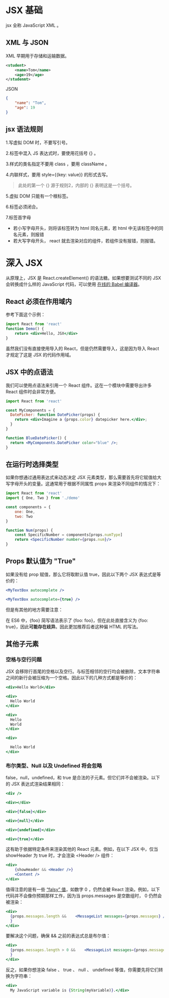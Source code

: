 # JSX 基础

jsx 全称 JavaScript XML 。

## XML 与 JSON 

XML 早期用于存储和运输数据。

```xml
<student>
	<name>Tom</name>
	<age>19</age>
</studenmt>
```

JSON 

```json
{
	"name": "Tom",
	"age": 19
}
```

##  jsx 语法规则

1.写虚拟 DOM 时，不要写引号。

2.标签中混入 JS 表达式时，要使用花括号 {} 。

3.样式的类名指定不要用 class ，要用 className 。

4.内联样式，要用 style={{key: value}} 的形式去写。

> 此处的第一个 {} 源于规则2，内部的 {} 表明这是一个括号。

5.虚拟 DOM 只能有一个根标签。

6.标签必须闭合。

7.标签首字母

+ 若小写字母开头，则将该标签转为 html 同名元素，若 html 中无该标签中的同名元素，则报错
+ 若大写字母开头， react 就去渲染对应的组件，若组件没有报错，则报错。

# 深入 JSX

从原理上，JSX 是 React.createElement() 的语法糖。如果想要测试不同的 JSX 会转换成什么样的 JavaScript 代码，可以使用 [在线的 Babel 编译器](https://babeljs.io/repl/#)。

## React 必须在作用域内

参考下面这个示例：

```jsx
import React from 'react'
function Demo() {
    return <div>Hello, JSX</div>
}
```

虽然我们没有直接使用导入的 React，但是仍然需要导入，这是因为导入 React 才规定了这是 JSX 的代码作用域。

## JSX 中的点语法

我们可以使用点语法来引用一个 React 组件。这在一个模块中需要导出许多 React 组件时会非常方便。

```jsx
import React from 'react'

const MyComponents = {
  DatePicker: function DatePicker(props) {
    return <div>Imagine a {props.color} datepicker here.</div>;
  }
}

function BlueDatePicker() {
  return <MyComponents.DatePicker color="blue" />;
}
```

## 在运行时选择类型

如果你想通过通用表达式来动态决定 JSX 元素类型，那么需要首先将它赋值给大写字母开头的变量。这通常用于根据不同属性 props 来渲染不同组件的情况下：

```jsx
import React from 'react'
import { One, Two } from './demo'

const components = {
    one: One,
    two: Two
}

function Num(props) {
    const SpecificNumber = components[props.numType]
    return <SpecificNumber number={props.num}/>
}
```

## Props 默认值为 "True"

如果没有给 prop 赋值，那么它将取默认值 true，因此以下两个 JSX 表达式是等价的：

```jsx
<MyTextBox autocomplete />

<MyTextBox autocomplete={true} />
```

但是有其他的地方需要注意：

在 ES6 中，{foo} 简写语法表示了 {foo: foo}，但在此处直接含义为 {foo: true}，因此**可能存在歧异**。因此更加推荐后者这种偏 HTML 的写法。

## 其他子元素

### 空格与空行问题

JSX 会移除行首尾的空格以及空行。与标签相邻的空行均会被删除，文本字符串之间的新行会被压缩为一个空格。因此以下的几种方式都是等价的：

```jsx
<div>Hello World</div>

<div>
  Hello World
</div>

<div>
  Hello
  World
</div>

<div>

  Hello World
</div>
```

### 布尔类型、Null 以及 Undefined 将会忽略

false，null，undefined，和 true 是合法的子元素。但它们并不会被渲染。以下的 JSX 表达式渲染结果相同：

```jsx
<div />

<div></div>

<div>{false}</div>

<div>{null}</div>

<div>{undefined}</div>

<div>{true}</div>
```

这有助于依据特定条件来渲染其他的 React 元素。例如，在以下 JSX 中，仅当  showHeader  为  true  时，才会渲染  \<Header />  组件：

```jsx
<div>
  	{showHeader && <Header />}  
    <Content />
</div>
```

值得注意的是有一些 [“falsy” 值](https://developer.mozilla.org/en-US/docs/Glossary/Falsy)，如数字  0 ，仍然会被 React 渲染。例如，以下代码并不会像你预期那样工作，因为当  props.messages  是空数组时， 0  仍然会被渲染：

```jsx
<div>
  {props.messages.length &&    <MessageList messages={props.messages} />
  }
</div>
```

要解决这个问题，确保  &&  之前的表达式总是布尔值：

```jsx
<div>
  {props.messages.length > 0 &&    <MessageList messages={props.messages} />
  }
</div>
```

反之，如果你想渲染  false 、 true 、 null 、 undefined  等值，你需要先将它们转换为字符串：

```jsx
<div>
  My JavaScript variable is {String(myVariable)}.</div>
```
